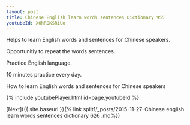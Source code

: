 ```yaml
---
layout: post
title: Chinese English learn words sentences Dictionary 955 
youtubeId: X6hRQKSRiUo
---
```

 
 
Helps to learn English words and sentences for Chinese speakers.

Opportunitiy to repeat the words sentences. 

Practice English language. 
 
10 minutes practice every day. 
 
How to learn English words and sentences for Chinese speakers 
 
{% include youtubePlayer.html id=page.youtubeId %}
 
 
[Next]({{ site.baseurl }}{% link  split1/_posts/2015-11-27-Chinese english learn words sentences dictionary 626 .md%})
 
